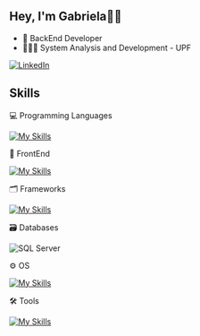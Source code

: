 ## Hey, I'm Gabriela👋🏻
- 🐍 BackEnd Developer
- 👩🏻‍🎓 System Analysis and Development - UPF
  
[![LinkedIn](https://img.shields.io/badge/LinkedIn-0077B5?style=for-the-badge&logo=linkedin&logoColor=white)](https://www.linkedin.com/in/gabitrombetta/)

## Skills
💻 Programming Languages

[![My Skills](https://skillicons.dev/icons?i=py)](https://skillicons.dev)

📱 FrontEnd

[![My Skills](https://skillicons.dev/icons?i=html,css,js)](https://skillicons.dev)

🗂️ Frameworks

[![My Skills](https://skillicons.dev/icons?i=fastapi)](https://skillicons.dev)

🗃️ Databases

![SQL Server](https://ibadges.netlify.app/mssqlserver.svg)

⚙️ OS

[![My Skills](https://skillicons.dev/icons?i=windows,linux)](https://skillicons.dev)

🛠️ Tools

[![My Skills](https://skillicons.dev/icons?i=vscode,visualstudio,git,github)](https://skillicons.dev)
